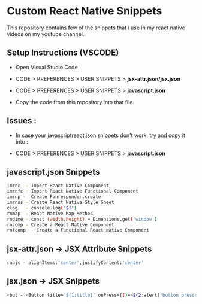 # Custom React Native Snippets

This repository contains few of the snippets that i use in my react native videos on my youtube channel.

## Setup Instructions (VSCODE)

- Open Visual Studio Code

- CODE > PREFERENCES > USER SNIPPETS > **jsx-attr.json/jsx.json**
- CODE > PREFERENCES > USER SNIPPETS > **javascript.json**

- Copy the code from this repository into that file.

## Issues :

- In case your javascriptreact.json snippets don't work, try and copy it into :

- CODE > PREFERENCES > USER SNIPPETS > **javascript.json**

## javascript.json Snippets

```sh
imrnc  - Import React Native Component
imrnfc - Import React Native Functional Component
imrnp -  Create Panresponder.create
imrnss - Create React Native Style Sheet
clog   - console.log("$1")
rnmap  - React Native Map Method
rndime - const {width,height} = Dimensions.get('window')
rncomp - Create a React Native Component
rnfcomp  - Create a Functional React Native Component
```

## jsx-attr.json -> JSX Attribute Snippets

```sh
rnajc - alignItems:'center',justifyContent:'center'
```

## jsx.json -> JSX Snippets

```sh
<but - <Button title='${1:title}' onPress={()=>${2:alert('button pressed')}}/>
```

